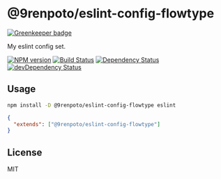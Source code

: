 # @9renpoto/eslint-config-flowtype

[![Greenkeeper badge](https://badges.greenkeeper.io/9renpoto/eslint-config-flowtype.svg)](https://greenkeeper.io/)

My eslint config set.

[![NPM version][npm-image]][npm-url] [![Build Status][travis-image]][travis-url] [![Dependency Status][daviddm-image]][daviddm-url] [![devDependency Status][dev-daviddm-image]][dev-daviddm-url]

## Usage

```sh
npm install -D @9renpoto/eslint-config-flowtype eslint
```

```json
{
  "extends": ["@9renpoto/eslint-config-flowtype"]
}
```

## License

MIT

[npm-image]: https://badge.fury.io/js/%409renpoto%2Feslint-config-flowtype.svg
[npm-url]: https://badge.fury.io/js/%409renpoto%2Feslint-config-flowtype
[travis-image]: https://travis-ci.org/9renpoto/eslint-config-flowtype.svg?branch=master
[travis-url]: https://travis-ci.org/9renpoto/eslint-config-flowtype
[daviddm-image]: https://david-dm.org/9renpoto/eslint-config-flowtype.svg?theme=shields.io
[daviddm-url]: https://david-dm.org/9renpoto/eslint-config-flowtype
[dev-daviddm-image]: https://david-dm.org/9renpoto/eslint-config-flowtype/dev-status.svg
[dev-daviddm-url]: https://david-dm.org/9renpoto/eslint-config-flowtype?type=dev
